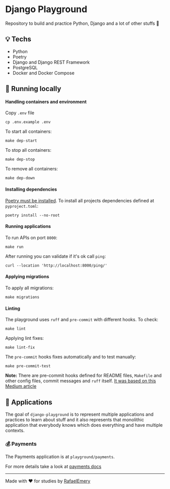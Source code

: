 # Django Playground

Repository to build and practice Python, Django and a lot of other stuffs :hammer:

## :bulb: Techs

- Python
- Poetry
- Django and Django REST Framework
- PostgreSQL
- Docker and Docker Compose

## :running: Running locally

#### Handling containers and environment

Copy `.env` file

```
cp .env.example .env
```

To start all containers:

```
make dep-start
```

To stop all containers:

```
make dep-stop
```

To remove all containers:

```
make dep-down
```

#### Installing dependencies

[Poetry must be installed](https://python-poetry.org/docs/#installation). To install all projects dependencies defined at `pyproject.toml`:

```
poetry install --no-root
```

#### Running applications

To run APIs on port `8000`:

```
make run
```

After running you can validate if it's ok call `ping`:

```
curl --location 'http://localhost:8000/ping/'
```

#### Applying migrations

To apply all migrations:

```
make migrations
```

#### Linting

The playground uses `ruff` and `pre-commit` with different hooks. To check:

```
make lint
```

Applying lint fixes:

```
make lint-fix
```

The `pre-commit` hooks fixes automatically and to test manually:

```
make pre-commit-test
```

**Note:** There are pre-commit hooks defined for README files, `Makefile` and other config files, commit messages and `ruff` itself. [It was based on this Medium article](https://gatlenculp.medium.com/effortless-code-quality-the-ultimate-pre-commit-hooks-guide-for-2025-57ca501d9835)

## :open_file_folder: Applications

The goal of `django-playground` is to represent multiple applications and practices to learn about stuff and it also represents that monolithic application that everybody knows which does everything and have multiple contexts.

### :moneybag: Payments

The Payments application is at `playground/payments`.

For more details take a look at [payments docs](./playground/payments/README.md)

______________________________________________________________________

Made with :heart: for studies by [RafaelEmery](https://github.com/RafaelEmery)
